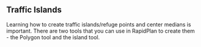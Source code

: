 ## Traffic Islands 

Learning how to create traffic islands/refuge points and center medians is important. There are two tools that you can use in RapidPlan to create them - the Polygon tool and the island tool.